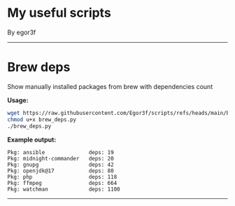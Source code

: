 # My useful scripts 
By egor3f

---

# Brew deps
Show manually installed packages from brew with dependencies count

**Usage:**
```sh
wget https://raw.githubusercontent.com/Egor3f/scripts/refs/heads/main/brew_deps.py
chmod u+x brew_deps.py
./brew_deps.py
```
**Example output:**
```
Pkg: ansible              deps: 19
Pkg: midnight-commander   deps: 20
Pkg: gnupg                deps: 42
Pkg: openjdk@17           deps: 80
Pkg: php                  deps: 118
Pkg: ffmpeg               deps: 664
Pkg: watchman             deps: 1100
```

---

